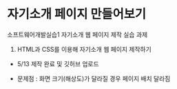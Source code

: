 # 자기소개 페이지 만들어보기

소프트웨어개발실습1 자기소개 웹 페이지 제작 실습 과제

1. HTML과 CSS를 이용해 자기소개 웹 페이지 제작하기

- 5/13 제작 완료 및 깃허브 업로드

* 문제점 : 화면 크기(해상도)가 달라질 경우 페이지 배치 달라짐